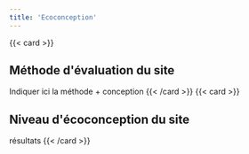 ```yaml
---
title: 'Ecoconception'
---
```


{{< card >}}

## Méthode d'évaluation du site

Indiquer ici la méthode + conception
{{< /card >}}
{{< card >}}

## Niveau d'écoconception du site

résultats
{{< /card >}}
